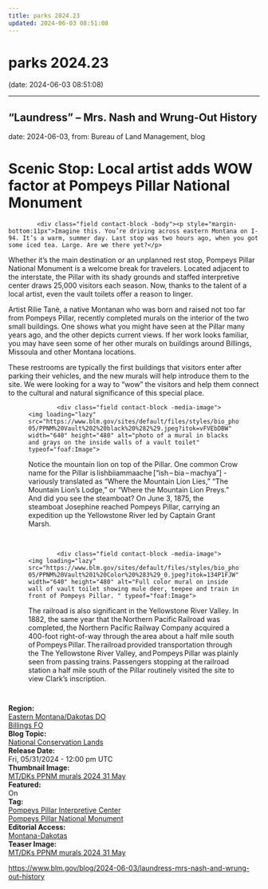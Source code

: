 ```yaml
---
title: parks 2024.23
updated: 2024-06-03 08:51:08
---
```


# parks 2024.23

(date: 2024-06-03 08:51:08)

---

## “Laundress” – Mrs. Nash and Wrung-Out History

date: 2024-06-03, from: Bureau of Land Management, blog

<div class="field contact-block -title"><h1>Scenic Stop: Local artist adds WOW factor at Pompeys Pillar National Monument</h1></div>
      




  

            <div class="field contact-block -body"><p style="margin-bottom:11px">Imagine this. You’re driving across eastern Montana on I-94. It’s a warm, summer day. Last stop was two hours ago, when you got some iced tea. Large. Are we there yet?</p>

<p>Whether it’s the main destination or an unplanned rest stop, Pompeys Pillar National Monument is a welcome break for travelers. Located adjacent to the interstate, the Pillar with its shady grounds and staffed interpretive center draws 25,000 visitors each season. Now, thanks to the talent of a local artist, even the vault toilets offer a reason to linger.&nbsp;</p>

<p>Artist Rilie Tanè, a native Montanan who was born and raised not too far from Pompeys Pillar, recently completed murals on the interior of the two small buildings. One shows what you might have seen at the Pillar many years ago, and the other depicts current views. If her work looks familiar, you may have seen some of her other murals on buildings around Billings, Missoula and other Montana locations.</p>

<p>These restrooms are typically the first buildings that visitors enter after parking their vehicles, and the new murals will help introduce them to the site. We were looking for a way to “wow” the visitors and help them connect to the cultural and natural significance of this special place.</p>

<figure role="group">
<div data-embed-button="embed_image" data-entity-embed-display="view_mode:media.wysiwyg_embed" data-entity-type="media" data-entity-uuid="b15320d2-d0f0-41ce-a833-aa1a6aa571dc" data-langcode="en" data-entity-embed-display-settings="[]" class="embedded-entity"><div>
  
  




  

            <div class="field contact-block -media-image">  <img loading="lazy" src="https://www.blm.gov/sites/default/files/styles/bio_photo/public/images/2024-05/PPNM%20Vault%202%20black%20%282%29.jpeg?itok=vFVEbDBW" width="640" height="480" alt="photo of a mural in blacks and grays on the inside walls of a vault toilet" typeof="foaf:Image">


</div>
      
</div>
</div>

<figcaption>Notice the mountain lion on top of the Pillar. One common Crow name for the Pillar is Iishbiiammaache [“ish – bia – machya”] - variously translated as “Where the Mountain Lion Lies,” “The Mountain Lion’s Lodge,” or “Where the Mountain Lion Preys.” And did you see the steamboat? On June 3, 1875, the steamboat Josephine reached Pompeys Pillar, carrying an expedition up the Yellowstone River led by Captain Grant Marsh.</figcaption>
</figure>


<p>&nbsp;</p>

<figure role="group">
<div data-embed-button="embed_image" data-entity-embed-display="view_mode:media.wysiwyg_embed" data-entity-type="media" data-entity-uuid="9ffaa738-d226-48be-8489-43fc3bca08b7" data-langcode="en" data-entity-embed-display-settings="[]" class="embedded-entity"><div>
  
  




  

            <div class="field contact-block -media-image">  <img loading="lazy" src="https://www.blm.gov/sites/default/files/styles/bio_photo/public/images/2024-05/PPNM%20Vault%201%20Color%20%283%29_0.jpeg?itok=134P1FJW" width="640" height="480" alt="Full color mural on inside wall of vault toilet showing mule deer, teepee and train in front of Pompeys Pillar. " typeof="foaf:Image">


</div>
      
</div>
</div>

<figcaption>The railroad is also significant in the Yellowstone River Valley.  In 1882, the same year that the Northern Pacific Railroad was completed, the Northern Pacific Railway Company acquired a 400-foot right-of-way through the area about a half mile south of Pompeys Pillar. The railroad provided transportation through the The Yellowstone River Valley, and Pompeys Pillar was plainly seen from passing trains. Passengers stopping at the railroad station a half mile south of the Pillar routinely visited the site to view Clark’s inscription.  </figcaption>
</figure>


<p style="margin-bottom:11px">&nbsp;</p>
</div>
      




  

  <div class="field contact-block -region">
    <div><strong>Region:</strong> </div>
          <div>
              <div><a href="https://www.blm.gov/region/eastern-montanadakotas-do" hreflang="en">Eastern Montana/Dakotas DO</a></div>
          <div><a href="https://www.blm.gov/region/billings-fo" hreflang="en">Billings FO</a></div>
              </div>
      </div>





  

<div class="blog-topics">
    <div class="field contact-block -blog-topic">
      <div><strong>Blog Topic:</strong> </div>
                    <div class="blog-topic"><a href="https://www.blm.gov/blog-topic/national-conservation-lands" hreflang="en">National Conservation Lands</a></div>
                </div>
  </div>





  

  <div class="field contact-block -release-date">
    <div><strong>Release Date:</strong> </div>
              <div><time datetime="2024-05-31T12:00:00Z">Fri, 05/31/2024 - 12:00 pm UTC</time>
</div>
          </div>





  

  <div class="field contact-block -thumbnail-image">
    <div><strong>Thumbnail Image:</strong> </div>
              <div><a href="https://www.blm.gov/media/48292/edit" hreflang="en">MT/DKs PPNM murals 2024 31 May</a></div>
          </div>





  

  <div class="field contact-block -featured">
    <div><strong>Featured:</strong> </div>
              <div>On</div>
          </div>





  

<div class="blog-tags">
    <div class="field contact-block -tag">
      <div><strong>Tag:</strong> </div>
              <div>
                    <div><a href="https://www.blm.gov/tag/pompeys-pillar-interpretive-center" hreflang="en">Pompeys Pillar Interpretive Center</a></div>
              <div><a href="https://www.blm.gov/tag/pompeys-pillar-national-monument" hreflang="en">Pompeys Pillar National Monument</a></div>
                    </div>
          </div>
  </div>





  

  <div class="field contact-block -editorial-access">
    <div><strong>Editorial Access:</strong> </div>
          <div>
              <div><a href="https://www.blm.gov/editorial-access/montana-dakotas" hreflang="en">Montana-Dakotas</a></div>
              </div>
      </div>





  

  <div class="field contact-block -teaser-image">
    <div><strong>Teaser Image:</strong> </div>
              <div><a href="https://www.blm.gov/media/48292/edit" hreflang="en">MT/DKs PPNM murals 2024 31 May</a></div>
          </div> 

<https://www.blm.gov/blog/2024-06-03/laundress-mrs-nash-and-wrung-out-history>

